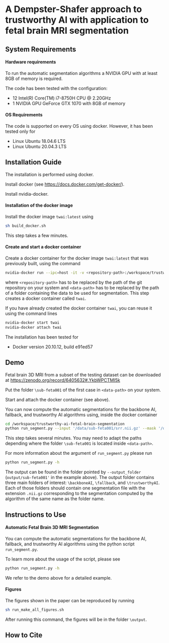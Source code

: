 # A Dempster-Shafer approach to trustworthy AI with application to fetal brain MRI segmentation


## System Requirements
#### Hardware requirements
To run the automatic segmentation algorithms a NVIDIA GPU with at least 8GB of memory is required.

The code has been tested with the configuration:
* 12 Intel(R) Core(TM) i7-8750H CPU @ 2.20GHz
* 1 NVIDIA GPU GeForce GTX 1070 with 8GB of memory

#### OS Requirements
The code is supported on every OS using docker.
However, it has been tested only for
* Linux Ubuntu 18.04.6 LTS
* Linux Ubuntu 20.04.3 LTS

## Installation Guide
The installation is performed using docker.

Install docker (see https://docs.docker.com/get-docker/).

Install nvidia-docker.

#### Installation of the docker image
Install the docker image  ```twai:latest``` using
```bash
sh build_docker.sh
```
This step takes a few minutes.

#### Create and start a docker container
Create a docker container for the docker image
 ```twai:latest``` that was previously built, using the command
 ```bash
nvidia-docker run --ipc=host -it -v <repository-path>:/workspace/trustworthy-ai-fetal-brain-segmentation -v <data-path>:/data --name twai twai:latest
```
where ```<repository-path>``` has to be replaced by the path of the git repository on your system
and ```<data-path>``` has to be replaced by the path of a folder containing the data to be used for segmentation.
This step creates a docker container called ```twai```.

If you have already created the docker container ```twai```, you can reuse it using the command lines
```bash
nvidia-docker start twai
nvidia-docker attach twai
```

The installation has been tested for
* Docker version 20.10.12, build e91ed57


## Demo
Fetal brain 3D MRI from a subset of the testing dataset can be downloaded at
https://zenodo.org/record/6405632#.YkbWPCTMI5k

Put the folder ```\sub-feta001``` of the first case in ```<data-path>``` on your system.

Start and attach the docker container (see above).

You can now compute the automatic segmentations for the backbone AI, fallback, and trustworthy AI algorithms using,
 inside the docker container
```bash
cd /workspace/trustworthy-ai-fetal-brain-segmentation
python run_segment.py --input '/data/sub-feta001/srr.nii.gz' --mask '/data/sub-feta001/mask.nii.gz' --ga 27.9 --condition 'Spina Bifida' --output_folder 'output/sub-feta001' --bfc
```
This step takes several minutes.
You may need to adapt the paths depending where the folder ```\sub-feta001``` is located inside ```<data-path>```.

For more information about the argument of ```run_segment.py``` please run
```bash
python run_segment.py -h
```
The output can be found in the folder pointed by ```--output_folder``` (```output/sub-feta001'``` in the example above).
The output folder contains three main folders of interest: ```\backboneAI```, ```\fallback```, and ```\trustworthyAI```.
Each of those folders should contain one segmentation file with the extension ```.nii.gz``` corresponding to the
segmentation computed by the algorithm of the same name as the folder name.


## Instructions to Use

#### Automatic Fetal Brain 3D MRI Segmentation
You can compute the automatic segmentations for the backbone AI, fallback, and trustworthy AI algorithms
 using the python script ```run_segment.py```.

To learn more about the usage of the script, please see
```bash
python run_segment.py -h
```
 
We refer to the demo above for a detailed example.

#### Figures
The figures shown in the paper can be reproduced by running
```bash
sh run_make_all_figures.sh
```
After running this command, the figures will be in the folder ```\output```.

## How to Cite
